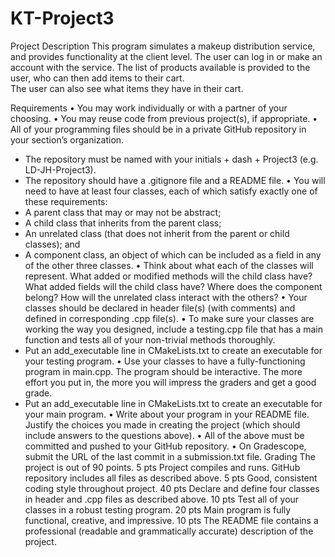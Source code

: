 # KT-Project3
Project Description
This program simulates a makeup distribution service, and provides functionality at the client level.
The user can log in or make an account with the service.  The list of products available is provided to the user, who can then add items to their cart.  
The user can also see what items they have in their cart.


Requirements
• You may work individually or with a partner of your choosing.
• You may reuse code from previous project(s), if appropriate.
• All of your programming files should be in a private GitHub repository in your section’s organization.
- The repository must be named with your initials + dash + Project3 (e.g. LD-JH-Project3).
- The repository should have a .gitignore file and a README file.
• You will need to have at least four classes, each of which satisfy exactly one of these requirements:
- A parent class that may or may not be abstract;
- A child class that inherits from the parent class;
- An unrelated class (that does not inherit from the parent or child classes); and
- A component class, an object of which can be included as a field in any of the other three classes.
• Think about what each of the classes will represent. What added or modified methods will the child
class have? What added fields will the child class have? Where does the component belong? How
will the unrelated class interact with the others?
• Your classes should be declared in header file(s) (with comments) and defined in corresponding .cpp
file(s).
• To make sure your classes are working the way you designed, include a testing.cpp file that has a
main function and tests all of your non-trivial methods thoroughly.
- Put an add_executable line in CMakeLists.txt to create an executable for your testing program.
• Use your classes to have a fully-functioning program in main.cpp. The program should be interactive.
The more effort you put in, the more you will impress the graders and get a good grade.
- Put an add_executable line in CMakeLists.txt to create an executable for your main program.
• Write about your program in your README file. Justify the choices you made in creating the project
(which should include answers to the questions above).
• All of the above must be committed and pushed to your GitHub repository.
• On Gradescope, submit the URL of the last commit in a submission.txt file.
Grading
The project is out of 90 points.
 5 pts Project compiles and runs. GitHub repository includes all files as described above.
 5 pts Good, consistent coding style throughout project.
40 pts Declare and define four classes in header and .cpp files as described above.
10 pts Test all of your classes in a robust testing program.
20 pts Main program is fully functional, creative, and impressive.
10 pts The README file contains a professional (readable and grammatically accurate) description of
the project.